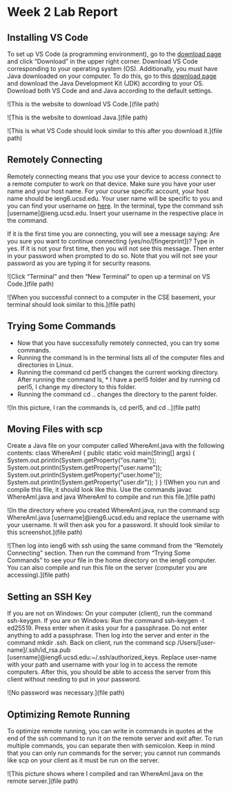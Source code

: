 # Week 2 Lab Report

## Installing VS Code
To set up VS Code (a programming environment), go to the [download page](code.visualstudio.com) and click “Download” in the upper right corner. Download VS Code corresponding to your operating system (OS). Additionally, you must have Java downloaded on your computer. To do this, go to this [download page](https://www.oracle.com/java/technologies/downloads/) and download the Java Development Kit (JDK) according to your OS. Download both VS Code and and Java according to the default settings. 

![This is the website to download VS Code.](file path)

![This is the website to download Java.](file path)

![This is what VS Code should look similar to this after you download it.](file path)


## Remotely Connecting
Remotely connecting means that you use your device to access connect to a remote computer to work on that device. Make sure you have your user name and your host name. For your course specific account, your host name should be ieng6.ucsd.edu. Your user name will be specific to you and you can find your username on [here](https://sdacs.ucsd.edu/~icc/index.php). In the terminal, type the command ssh [username]@ieng.ucsd.edu. Insert your username in the respective place in the command. 

If it is the first time you are connecting, you will see a message saying: 
Are you sure you want to continue connecting (yes/no/[fingerprint])? Type in yes. If it is not your first time, then you will not see this message. Then enter in your password when prompted to do so. Note that you will not see your password as you are typing it for security reasons.

![Click “Terminal” and then “New Terminal” to open up a terminal on VS Code.](file path)

![When you successful connect to a computer in the CSE basement, your terminal should look similar to this.](file path)

## Trying Some Commands
* Now that you have successfully remotely connected, you can try some commands.
* Running the command ls in the terminal lists all of the computer files and directories in Linux. 
* Running the command cd perl5 changes the current working directory. After running the command ls, * I have a perl5 folder and by running cd perl5, I change my directory to this folder. 
* Running the command cd .. changes the directory to the parent folder.

![In this picture, I ran the commands ls, cd perl5, and cd ..](file path)


## Moving Files with scp
Create a Java file on your computer called WhereAmI.java with the following contents: 
	class WhereAmI {
	  public static void main(String[] args) {
	    System.out.println(System.getProperty("os.name"));
	    System.out.println(System.getProperty("user.name"));
	    System.out.println(System.getProperty("user.home"));
	    System.out.println(System.getProperty("user.dir"));
	  }
	}
![When you run and compile this file, it should look like this. Use the commands javac WhereAmI.java and java WhereAmI to compile and run this file.](file path)

![In the directory where you created WhereAmI.java, run the command scp WhereAmI.java [username]@ieng6.ucsd.edu and replace the username with your username. It will then ask you for a password. It should look similar to this screenshot.](file path)

![Then log into ieng6 with ssh using the same command from the “Remotely Connecting” section. Then run the command from “Trying Some Commands” to see your file in the home directory on the ieng6 computer. You can also compile and run this file on the server (computer you are accessing).](file path) 


## Setting an SSH Key
If you are not on Windows:
  On your computer (client), run the command ssh-keygen.
If you are on Windows:
  Run the command ssh-keygen -t ed25519.
Press enter when it asks your for a passphrase. Do not enter anything to add a passphrase. 
Then log into the server and enter in the command mkdir .ssh. 
Back on client, run the command scp /Users/[user-name]/.ssh/id_rsa.pub [username]@ieng6.ucsd.edu:~/.ssh/authorized_keys. Replace user-name with your path and username with your log in to access the remote computers.
After this, you should be able to access the server from this client without needing to put in your password.

![No password was necessary.](file path)

## Optimizing Remote Running
To optimize remote running, you can write in commands in quotes at the end of the ssh command to run it on the remote server and exit after. To run multiple commands, you can separate then with semicolon. Keep in mind that you can only run commands for the server; you cannot run commands like scp on your client as it must be run on the server.

![This picture shows where I compiled and ran WhereAmI.java on the remote server.](file path) 
